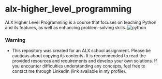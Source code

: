 # alx-higher_level_programming
ALX Higher Level Programming is a course that focuses on teaching Python and its features, as well as enhancing problem-solving skills.
<img src="https://media.tenor.com/HVBjE2hdS6cAAAAS/snake-snakes.gif" alt="python" />
### Warning
- This repository was created for an ALX school assignment. Please be cautious about copying its contents. It is recommended to read the provided resources and requirements and develop your own solutions. If you encounter difficulties understanding any concepts, feel free to contact me through LinkedIn (link available in my profile).
